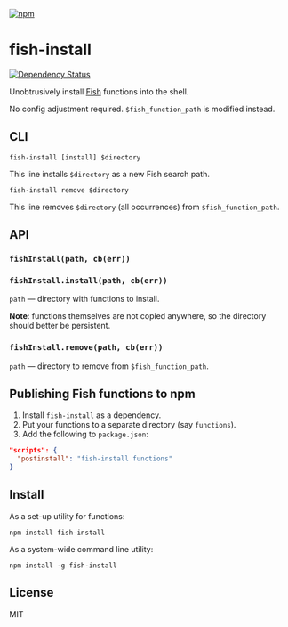 [![npm](https://nodei.co/npm/fish-install.png)](https://nodei.co/npm/fish-install/)

# fish-install

[![Dependency Status][david-badge]][david]

Unobtrusively install [Fish](http://fishshell.com/) functions into the shell.

No config adjustment required. `$fish_function_path` is modified instead.

[david]: https://david-dm.org/eush77/fish-install
[david-badge]: https://david-dm.org/eush77/fish-install.png

## CLI

```
fish-install [install] $directory
```

This line installs `$directory` as a new Fish search path.

```
fish-install remove $directory
```

This line removes `$directory` (all occurrences) from `$fish_function_path`.

## API

### `fishInstall(path, cb(err))`
### `fishInstall.install(path, cb(err))`

`path` — directory with functions to install.

**Note**: functions themselves are not copied anywhere, so the directory should better be persistent.

### `fishInstall.remove(path, cb(err))`

`path` — directory to remove from `$fish_function_path`.

## Publishing Fish functions to npm

1. Install `fish-install` as a dependency.
1. Put your functions to a separate directory (say `functions`).
1. Add the following to `package.json`:

```json
"scripts": {
  "postinstall": "fish-install functions"
}
```

## Install

As a set-up utility for functions:

```shell
npm install fish-install
```

As a system-wide command line utility:

```shell
npm install -g fish-install
```

## License

MIT
